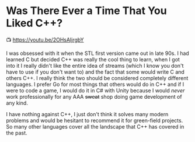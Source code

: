 # Was There Ever a Time That You Liked C++?

📺 <https://youtu.be/2OHsAIjrgbY>

I was obsessed with it when the STL first version came out in late 90s.
I had learned C but decided C++ was really the cool thing to learn, when
I got into it I really didn't like the entire idea of streams (which I
know you don't have to use if you don't want to) and the fact that some
would write C and others C++. I really think the two should be
considered completely different languages. I prefer Go for most things
that others would do in C++ and if I were to code a game, I would do it
in C\# with Unity because I would *never* work professionally for any AAA
~~sweat~~ shop doing game development of any kind.

I have nothing against C++, I just don't think it solves many modern
problems and would be hesitant to recommend it for green-field projects.
So many other languages cover all the landscape that C++ has covered in
the past.
